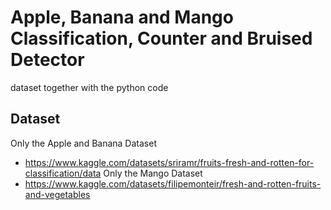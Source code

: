 # Apple, Banana and Mango Classification, Counter and Bruised Detector
dataset together with the python code 
## Dataset
Only the Apple and Banana Dataset
- https://www.kaggle.com/datasets/sriramr/fruits-fresh-and-rotten-for-classification/data
Only the Mango Dataset
- https://www.kaggle.com/datasets/filipemonteir/fresh-and-rotten-fruits-and-vegetables
